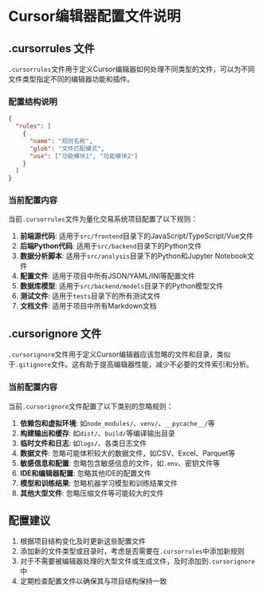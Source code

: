 # Cursor编辑器配置文件说明

## .cursorrules 文件

`.cursorrules`文件用于定义Cursor编辑器如何处理不同类型的文件，可以为不同文件类型指定不同的编辑器功能和插件。

### 配置结构说明

```json
{
  "rules": [
    {
      "name": "规则名称",
      "glob": "文件匹配模式",
      "use": ["功能模块1", "功能模块2"]
    }
  ]
}
```

### 当前配置内容

当前`.cursorrules`文件为量化交易系统项目配置了以下规则：

1. **前端源代码**: 适用于`src/frontend`目录下的JavaScript/TypeScript/Vue文件
2. **后端Python代码**: 适用于`src/backend`目录下的Python文件
3. **数据分析脚本**: 适用于`src/analysis`目录下的Python和Jupyter Notebook文件
4. **配置文件**: 适用于项目中所有JSON/YAML/INI等配置文件
5. **数据库模型**: 适用于`src/backend/models`目录下的Python模型文件
6. **测试文件**: 适用于`tests`目录下的所有测试文件
7. **文档文件**: 适用于项目中所有Markdown文档

## .cursorignore 文件

`.cursorignore`文件用于定义Cursor编辑器应该忽略的文件和目录，类似于`.gitignore`文件。这有助于提高编辑器性能，减少不必要的文件索引和分析。

### 当前配置内容

当前`.cursorignore`文件配置了以下类别的忽略规则：

1. **依赖包和虚拟环境**: 如`node_modules/`、`venv/`、`__pycache__/`等
2. **构建输出和缓存**: 如`dist/`、`build/`等编译输出目录
3. **临时文件和日志**: 如`logs/`、各类日志文件
4. **数据文件**: 忽略可能体积较大的数据文件，如CSV、Excel、Parquet等
5. **敏感信息和配置**: 忽略包含敏感信息的文件，如`.env`、密钥文件等
6. **IDE和编辑器配置**: 忽略其他IDE的配置文件
7. **模型和训练结果**: 忽略机器学习模型和训练结果文件
8. **其他大型文件**: 忽略压缩文件等可能较大的文件

## 配置建议

1. 根据项目结构变化及时更新这些配置文件
2. 添加新的文件类型或目录时，考虑是否需要在`.cursorrules`中添加新规则
3. 对于不需要被编辑器处理的大型文件或生成文件，及时添加到`.cursorignore`中
4. 定期检查配置文件以确保其与项目结构保持一致
